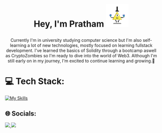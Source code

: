 # <p align="center"> Hey, I'm Pratham  ![](https://github.com/Pratv77/Pratv77/blob/main/bill.gif) </p>
<p align="center"> Currently I'm in university studying computer science but I'm also self-learning a lot of new technologies, mostly focused on learning fullstack development. I've learned the basics of Solidity through a bootcamp aswell as CryptoZombies so I'm ready to dive into the world of Web3. Although I'm still early on in my journey, I'm excited to continue learning and growing.🚀</p>


# 💻 Tech Stack:
 [![My Skills](https://skillicons.dev/icons?i=html,css,js,react,arduino,discord,firebase,git,netlify,py,solidity,vscode&perline=12)](https://skillicons.dev)

## 🌐 Socials:
<a href="https://www.linkedin.com/in/pratv7/">
    <img height="50" src="https://cdn2.iconfinder.com/data/icons/social-icon-3/512/social_style_3_in-306.png"/>
</a>

<a href="https://twitter.com/Pratv8">
    <img height="50" src="https://cdn2.iconfinder.com/data/icons/social-media-2285/512/1_Twitter3_colored_svg-512.png"/>
</a>

